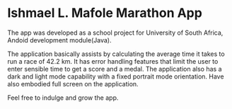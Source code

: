 # Ishmael L. Mafole Marathon App
The app was developed as a school project for University of South Africa, Andoid development module(Java).

The application basically assists by calculating the average time it takes to run
a race of 42.2 km.
It has error handling features that limit the user to enter sensible time to get a score and a medal.
The application also has a dark and light mode capability with a fixed portrait mode orientation. 
Have also embodied full screen on the application.

Feel free to indulge and grow the app.
